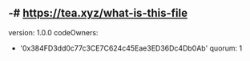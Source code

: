 -# https://tea.xyz/what-is-this-file
---
version: 1.0.0
codeOwners:
  - '0x384FD3dd0c77c3CE7C624c45Eae3ED36Dc4Db0Ab'
quorum: 1
